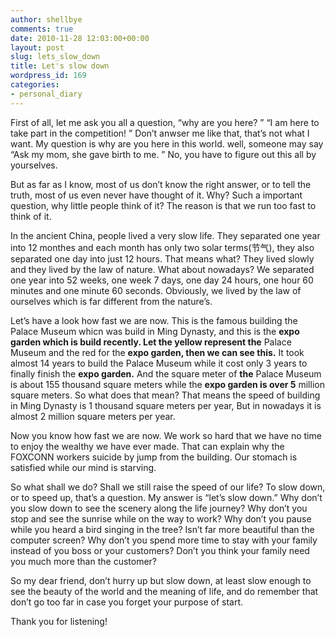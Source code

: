 ```yaml
---
author: shellbye
comments: true
date: 2010-11-28 12:03:00+00:00
layout: post
slug: lets_slow_down
title: Let's slow down
wordpress_id: 169
categories:
- personal_diary
---
```


First of all, let me ask you all a question, “why are you here? ” “I am here to take part in the competition! ” Don’t anwser me like that, that’s not what I want. My question is why are you here in this world. well, someone may say “Ask my mom, she gave birth to me. ” No, you have to figure out this all by yourselves.

But as far as I know, most of us don’t know the right answer, or to tell the truth, most of us even never have thought of it. Why? Such a important question, why little people think of it? The reason is that we run too fast to think of it.

In the ancient China, people lived a very slow life. They separated one year into 12 monthes and each month has only two solar terms(节气), they also separated one day into just 12 hours. That means what? They lived slowly and they lived by the law of nature. What about nowadays? We separated one year into 52 weeks, one week 7 days, one day 24 hours, one hour 60 minutes and one minute 60 seconds. Obviously, we lived by the law of ourselves which is far different from the nature’s.

Let’s have a look how fast we are now. This is the famous building the Palace Museum whicn was build in Ming Dynasty, and this is the **expo garden which is build recently. Let the yellow represent the** Palace Museum and the red for the **expo garden, then we can see this.** It took almost 14 years to build the Palace Museum while it cost only 3 years to finally finish the **expo garden.** And the square meter of **the** Palace Museum is about 155 thousand square meters while the **expo garden is over 5** million square meters. So what does that mean? That means the speed of building in Ming Dynasty is 1 thousand square meters per year, But in nowadays it is almost 2 million square meters per year. 

Now you know how fast we are now. We work so hard that we have no time to enjoy the wealthy we have ever made. That can explain why the FOXCONN workers suicide by jump from the building. Our stomach is satisfied while our mind is starving.

So what shall we do? Shall we still raise the speed of our life? To slow down, or to speed up, that’s a question. My answer is “let’s slow down.” Why don’t you slow down to see the scenery along the life journey? Why don’t you stop and see the sunrise while on the way to work? Why don’t you pause while you heard a bird singing in the tree? Isn’t far more beautiful than the computer screen? Why don’t you spend more time to stay with your family instead of you boss or your customers? Don’t you think your family need you much more than the customer?

So my dear friend, don’t hurry up but slow down, at least slow enough to see the beauty of the world and the meaning of life, and do remember that don’t go too far in case you forget your purpose of start.

Thank you for listening!
